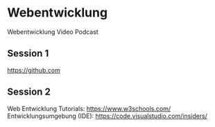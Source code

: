 # Webentwicklung
Webentwicklung Video Podcast

## Session 1
https://github.com

## Session 2
Web Entwicklung Tutorials: https://www.w3schools.com/   
Entwicklungsumgebung (IDE): https://code.visualstudio.com/insiders/  
